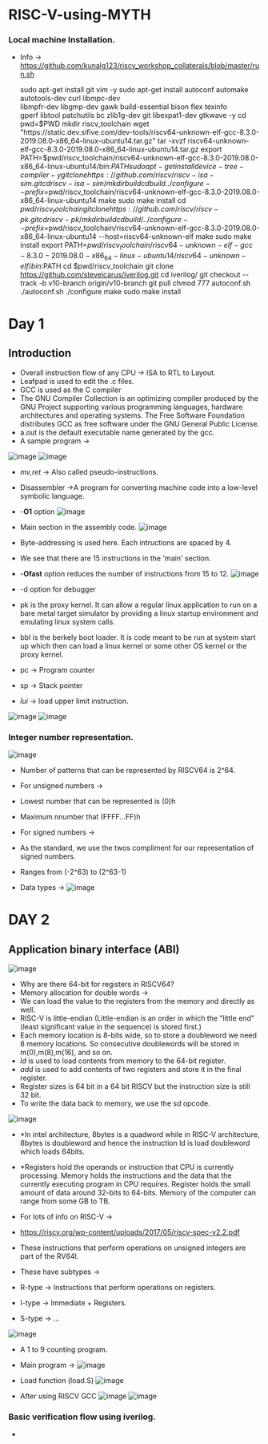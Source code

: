 # RISC-V-using-MYTH

### Local machine Installation.
* Info ->
https://github.com/kunalg123/riscv_workshop_collaterals/blob/master/run.sh
 
    sudo apt-get install git vim -y
    sudo apt-get install autoconf automake autotools-dev curl libmpc-dev         
    libmpfr-dev libgmp-dev gawk build-essential bison flex texinfo     
    gperf libtool patchutils bc zlib1g-dev git libexpat1-dev gtkwave -y
    cd
    pwd=$PWD
    mkdir riscv_toolchain
    wget "https://static.dev.sifive.com/dev-tools/riscv64-unknown-elf-gcc-8.3.0-2019.08.0-x86_64-linux-ubuntu14.tar.gz"
    tar -xvzf riscv64-unknown-elf-gcc-8.3.0-2019.08.0-x86_64-linux-ubuntu14.tar.gz 
    export PATH=$pwd/riscv_toolchain/riscv64-unknown-elf-gcc-8.3.0-2019.08.0-x86_64-linux-ubuntu14/bin:$PATH
    sudo apt-get install device-tree-compiler -y
    git clone https://github.com/riscv/riscv-isa-sim.git
    cd riscv-isa-sim/
    mkdir build
    cd build
    ../configure --prefix=$pwd/riscv_toolchain/riscv64-unknown-elf-gcc-8.3.0-2019.08.0-x86_64-linux-ubuntu14
    make
    sudo make install
    cd $pwd/riscv_toolchain
    git clone https://github.com/riscv/riscv-pk.git
    cd riscv-pk/
    mkdir build
    cd build/
    ../configure --prefix=$pwd/riscv_toolchain/riscv64-unknown-elf-gcc-8.3.0-2019.08.0-x86_64-linux-ubuntu14 --host=riscv64-unknown-elf
    make
    sudo make install
    export PATH=$pwd/riscv_toolchain/riscv64-unknown-elf-gcc-8.3.0-2019.08.0-x86_64-linux-ubuntu14/riscv64-unknown-elf/bin:$PATH
    cd $pwd/riscv_toolchain
    git clone https://github.com/steveicarus/iverilog.git
    cd iverilog/
    git checkout --track -b v10-branch origin/v10-branch
    git pull 
    chmod 777 autoconf.sh 
    ./autoconf.sh 
    ./configure 
    make
    sudo make install 

# Day 1

## Introduction
* Overall instruction flow of any CPU -> ISA to RTL to Layout.
* Leafpad is used to edit the .c files.
* GCC is used as the C compiler
* The GNU Compiler Collection is an optimizing compiler produced by the GNU Project supporting various programming languages, hardware architectures and operating systems. The Free Software Foundation distributes GCC as free software under the GNU General Public License.
* a.out is the default executable name generated by the gcc.
* A sample program ->

![image](https://user-images.githubusercontent.com/72557903/199459925-6774e5a0-8693-4200-8269-590e454e81f4.png)
![image](https://user-images.githubusercontent.com/72557903/199460130-e94556d3-9355-4103-87d9-bbd652182360.png)
* *mv,ret* -> Also called pseudo-instructions.

* Disassembler ->A program for converting machine code into a low-level symbolic language.
* -**O1** option
![image](https://user-images.githubusercontent.com/72557903/199468809-03bdf650-234a-4638-b0b2-d1e75b5c6583.png)

* Main section in the assembly code.
![image](https://user-images.githubusercontent.com/72557903/199469644-284f5e6a-5fa3-4d58-9967-c8684db8822b.png)

* Byte-addressing is used here. Each intructions are spaced by 4.
* We see that there are 15 instructions in the 'main' section.
* -**Ofast** option reduces the number of instructions from 15 to 12.
![image](https://user-images.githubusercontent.com/72557903/199475224-fa36f5d9-2641-4013-9913-6aa8b61a9ce5.png)

* -d option for debugger
* pk is the proxy kernel. It can allow a regular linux application to run on a bare metal target simulator by providing a linux startup environment and emulating linux system calls.
* bbl is the berkely boot loader. It is code meant to be run at system start up which then can load a linux kernel or some other OS kernel or the proxy kernel.
* pc -> Program counter
* sp -> Stack pointer
* *lui* -> load upper limit instruction.

![image](https://user-images.githubusercontent.com/72557903/199481112-4d248672-2331-4cdf-9553-543d9e34196f.png)
![image](https://user-images.githubusercontent.com/72557903/199480064-309c4264-c0a1-4128-b34d-c315e4cab19c.png)

### Integer number representation.

![image](https://user-images.githubusercontent.com/72557903/199486642-521d3937-6ac4-4036-b3b3-2013585a431c.png)

* Number of patterns that can be represented by RISCV64 is 2^64. 
* For unsigned numbers ->
* Lowest number that can be represented is (0)h
* Maximum nnumber that (FFFF...FF)h

* For signed numbers ->
* As the standard, we use the twos compliment for our representation of signed numbers.
* Ranges from (-2^63) to (2^63-1)
* Data types ->
![image](https://user-images.githubusercontent.com/72557903/199522646-87c62d64-bcc9-4abb-8e10-d76aeef427a0.png)

# DAY 2

## Application binary interface (ABI)

![image](https://user-images.githubusercontent.com/72557903/199526433-240a2ff0-568f-4301-b355-172b63b155a5.png)

* Why are there 64-bit for registers in RISCV64?
* Memory allocation for double words -> 
* We can load the value to the registers from the memory and directly as well.
* RISC-V is little-endian (Little-endian is an order in which the "little end" (least significant value in the sequence) is stored first.)
* Each memory location is 8-bits wide, so to store a doubleword we need 8 memory locations. So consecutive doublewords will be stored in m(0),m(8),m(16), and so on.
* *ld* is used to load contents from memory to the 64-bit register.
* *add* is used to add contents of two registers and store it in the final register.
* Register sizes is 64 bit in a 64 bit RISCV but the instruction size is still 32 bit.
* To write the data back to memory, we use the *sd* opcode.

![image](https://user-images.githubusercontent.com/72557903/199654148-d8de5aa3-c2c0-4232-ade9-c89712fb5f7a.png)

* *In intel architecture, 8bytes is a quadword while in RISC-V architecture, 8bytes is doubleword and hence the instruction ld is load doubleword which loads 64bits.

* *Registers hold the operands or instruction that CPU is currently processing. Memory holds the instructions and the data that the currently executing program in CPU requires. Register holds the small amount of data around 32-bits to 64-bits. Memory of the computer can range from some GB to TB.
* For lots of info on RISC-V ->
* https://riscv.org/wp-content/uploads/2017/05/riscv-spec-v2.2.pdf

* These instructions that perform operations on unsigned integers are part of the RV64I.
* These have subtypes ->
* R-type -> Instructions that perform operations on registers.
* I-type -> Immediate + Registers.
* S-type -> ...

![image](https://user-images.githubusercontent.com/72557903/199656991-da502d96-1739-4814-a891-36ae37c9b833.png)


* A 1 to 9 counting program.
* Main program ->
![image](https://user-images.githubusercontent.com/72557903/199661932-a158b0a0-b5fc-49b2-be7f-acb07489035e.png)

* Load function (load.S)
![image](https://user-images.githubusercontent.com/72557903/199663108-da0b7261-c5d0-40d3-9c25-8fdc1960e372.png)

* After using RISCV GCC
![image](https://user-images.githubusercontent.com/72557903/199669818-37907876-af7e-4d0d-bc2b-90e73f6d094b.png)
![image](https://user-images.githubusercontent.com/72557903/199670056-b5a41458-1eb9-4142-936d-3718148db233.png)

### Basic verification flow using iverilog.

*

